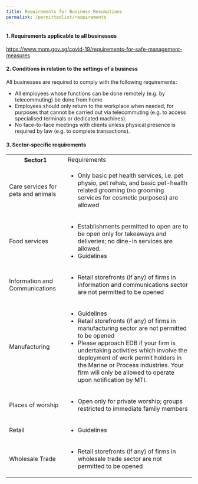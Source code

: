 ```yaml
---
title: Requirements for Business Resumptions
permalink: /permittedlist/requirements
---
```


#### **1. Requirements applicable to all businesses**
<a href="https://www.mom.gov.sg/covid-19/requirements-for-safe-management-measures">https://www.mom.gov.sg/covid-19/requirements-for-safe-management-measures</a>


#### **2. Conditions in relation to the settings of a business**
All businesses are required to comply with the following requirements: 
- All employees whose functions can be done remotely (e.g. by telecommuting) be done from home
- Employees should only return to the workplace when needed, for purposes that cannot be carried out via telecommuting (e.g. to access specialised terminals or dedicated machines).
- No face-to-face meetings with clients unless physical presence is required by law (e.g. to complete transactions).


#### **3. Sector-specific requirements**

<table>
    <tr>
        <th>Sector1</th>
        <td>Requirements</td>
  </tr>
  <tr>
    <td>Care services for pets and animals</td>
    <td>
        <ul>
            <li>
                Only basic pet health services, i.e. pet physio, pet rehab, and basic pet-health related grooming (no grooming services for cosmetic purposes) are allowed
            </li>
        </ul>
    </td>
  </tr>
  <tr>
    <td>Food services</td>
    <td>
        <ul>
            <li>
                Establishments permitted to open are to be open only for takeaways and deliveries; no dine-in services are allowed.
            </li>
            <li>
                Guidelines <hyperlink tbc>
            </li>
        </ul>
    </td>
  </tr>
  <tr>
    <td>Information and Communications</td>
    <td>
        <ul>
            <li>
                Retail storefronts (if any) of firms in information and communications sector are not permitted to be opened
            </li>
        </ul>
    </td>
  </tr>
  <tr>
    <td>Manufacturing</td>
    <td>
        <ul>
            <li>
                Guidelines <hyperlink tbc>
            </li>
            <li>
                Retail storefronts (if any) of firms in manufacturing sector are not permitted to be opened
            </li>
            <li>
                Please approach EDB if your firm is undertaking activities which involve the deployment of work permit holders in the Marine or Process industries. Your firm will only be allowed to operate upon notification by MTI.
            </li>
        </ul>
    </td>
  </tr>
  <tr>
    <td>Places of worship</td>
    <td>
        <ul>
            <li>
                Open only for private worship; groups restricted to immediate family members
            </li>
        </ul>
    </td>
  </tr>
  <tr>
    <td>Retail</td>
    <td>
        <ul>
            <li>
                Guidelines <hyperlink tbc>
            </li>
        </ul>
    </td>
  </tr>
  <tr>
    <td>Wholesale Trade</td>
    <td>
        <ul>
            <li>
                Retail storefronts (if any) of firms in wholesale trade sector are not permitted to be opened
            </li>
        </ul>
    </td>
  </tr>
</table>
